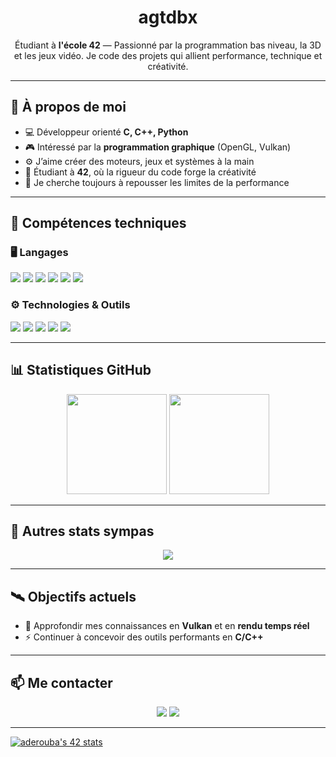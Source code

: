 <h1 align="center"><strong>agtdbx</strong></h1>

<p align="center">
  Étudiant à <strong>l'école 42</strong> — Passionné par la programmation bas niveau, la 3D et les jeux vidéo.  
  Je code des projets qui allient performance, technique et créativité.
</p>

---

## 🧠 À propos de moi

- 💻 Développeur orienté **C, C++, Python**  
- 🎮 Intéressé par la **programmation graphique** (OpenGL, Vulkan)  
- ⚙️ J’aime créer des moteurs, jeux et systèmes à la main  
- 🧩 Étudiant à **42**, où la rigueur du code forge la créativité  
- 🚀 Je cherche toujours à repousser les limites de la performance

---

## 🧰 Compétences techniques

### 🖥️ Langages
<p>
  <img src="https://img.shields.io/badge/C-00599C?style=for-the-badge&logo=c&logoColor=white" />
  <img src="https://img.shields.io/badge/C++-00599C?style=for-the-badge&logo=cplusplus&logoColor=white" />
  <img src="https://img.shields.io/badge/Python-3776AB?style=for-the-badge&logo=python&logoColor=white" />
  <img src="https://img.shields.io/badge/Java-ED8B00?style=for-the-badge&logo=openjdk&logoColor=white" />
  <img src="https://img.shields.io/badge/R-276DC3?style=for-the-badge&logo=r&logoColor=white" />
  <img src="https://img.shields.io/badge/SQL-336791?style=for-the-badge&logo=postgresql&logoColor=white" />
</p>

### ⚙️ Technologies & Outils
<p>
  <img src="https://img.shields.io/badge/OpenGL-5586A4?style=for-the-badge&logo=opengl&logoColor=white" />
  <img src="https://img.shields.io/badge/Vulkan-AC162C?style=for-the-badge&logo=vulkan&logoColor=white" />
  <img src="https://img.shields.io/badge/Docker-2496ED?style=for-the-badge&logo=docker&logoColor=white" />
  <img src="https://img.shields.io/badge/Git-F05032?style=for-the-badge&logo=git&logoColor=white" />
  <img src="https://img.shields.io/badge/Linux-FCC624?style=for-the-badge&logo=linux&logoColor=black" />
</p>

---

## 📊 Statistiques GitHub

<p align="center">
  <img height="160em" src="https://github-readme-stats.vercel.app/api?username=agtdbx&show_icons=true&theme=github_dark&hide_border=true&count_private=true" />
  <img height="160em" src="https://github-readme-stats.vercel.app/api/top-langs/?username=agtdbx&layout=compact&theme=github_dark&hide_border=true" />
</p>

---

## 🧩 Autres stats sympas

<p align="center">
  <img src="https://streak-stats.demolab.com?user=agtdbx&theme=github-dark&hide_border=true&date_format=j%20M%5B%20Y%5D" />
</p>

---

## 🛰️ Objectifs actuels

- 🔬 Approfondir mes connaissances en **Vulkan** et en **rendu temps réel**  
- ⚡ Continuer à concevoir des outils performants en **C/C++**  

---

## 📫 Me contacter

<p align="center">
  <a href="mailto:auguste.deroubaix@gmail.com"><img src="https://img.shields.io/badge/Email-contact@exemple.com-blue?style=flat-square&logo=gmail"></a>
  <a href="https://www.linkedin.com/in/auguste-deroubaix-27534a226/"><img src="https://img.shields.io/badge/LinkedIn-0077B5?style=flat-square&logo=linkedin&logoColor=white"></a>
</p>

---
[![aderouba's 42 stats](https://badge.mediaplus.ma/darkblue/aderouba?1337Badge=off&UM6P=off)](https://github.com/oakoudad/badge42)
